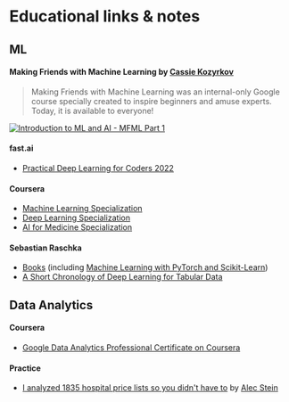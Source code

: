 # Educational links &amp; notes

## ML

#### Making Friends with Machine Learning by [Cassie Kozyrkov](https://twitter.com/quaesita "Cassie's Twitter")

> Making Friends with Machine Learning was an internal-only Google course specially created to inspire beginners and amuse experts. Today, it is available to everyone!

[![Introduction to ML and AI - MFML Part 1](https://img.youtube.com/vi/lYWt-aCnE2U/0.jpg)](https://www.youtube.com/watch?v=lYWt-aCnE2U "Introduction to ML and AI - MFML Part 1")

#### fast.ai

- [Practical Deep Learning for Coders 2022](https://www.fast.ai/2022/07/21/dl-coders-22/)

#### Coursera

- [Machine Learning Specialization](https://www.coursera.org/specializations/machine-learning-introduction?#courses)
- [Deep Learning Specialization](https://www.coursera.org/specializations/deep-learning)
- [AI for Medicine Specialization](https://www.coursera.org/specializations/ai-for-medicine?)

#### Sebastian Raschka

- [Books](https://sebastianraschka.com/books/) (including [Machine Learning with PyTorch and Scikit-Learn](https://sebastianraschka.com/blog/2022/ml-pytorch-book.html))
- [A Short Chronology of Deep Learning for Tabular Data](https://sebastianraschka.com/blog/2022/deep-learning-for-tabular-data.html)

## Data Analytics

#### Coursera
- [Google Data Analytics Professional Certificate on Coursera](https://www.coursera.org/professional-certificates/google-data-analytics#courses)

#### Practice
- [I analyzed 1835 hospital price lists so you didn't have to](https://www.dolthub.com/blog/2022-07-01-hospitals-compliance/) by [Alec Stein](https://www.dolthub.com/team#alec)



